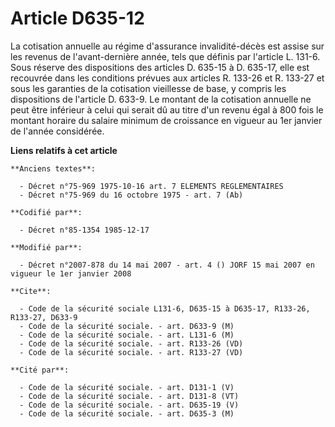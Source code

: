 # Article D635-12

La cotisation annuelle au régime d'assurance invalidité-décès est assise sur les revenus de l'avant-dernière année, tels que
définis par l'article L. 131-6. Sous réserve des dispositions des articles D. 635-15 à D. 635-17, elle est recouvrée dans les
conditions prévues aux articles R. 133-26 et R. 133-27 et sous les garanties de la cotisation vieillesse de base, y compris
les dispositions de l'article D. 633-9. Le montant de la cotisation annuelle ne peut être inférieur à celui qui serait dû au
titre d'un revenu égal à 800 fois le montant horaire du salaire minimum de croissance en vigueur au 1er janvier de l'année
considérée.

**Liens relatifs à cet article**

	**Anciens textes**:

	  - Décret n°75-969 1975-10-16 art. 7 ELEMENTS REGLEMENTAIRES
	  - Décret n°75-969 du 16 octobre 1975 - art. 7 (Ab)

	**Codifié par**:

	  - Décret n°85-1354 1985-12-17

	**Modifié par**:

	  - Décret n°2007-878 du 14 mai 2007 - art. 4 () JORF 15 mai 2007 en vigueur le 1er janvier 2008

	**Cite**:

	  - Code de la sécurité sociale L131-6, D635-15 à D635-17, R133-26, R133-27, D633-9
	  - Code de la sécurité sociale. - art. D633-9 (M)
	  - Code de la sécurité sociale. - art. L131-6 (M)
	  - Code de la sécurité sociale. - art. R133-26 (VD)
	  - Code de la sécurité sociale. - art. R133-27 (VD)

	**Cité par**:

	  - Code de la sécurité sociale. - art. D131-1 (V)
	  - Code de la sécurité sociale. - art. D131-8 (VT)
	  - Code de la sécurité sociale. - art. D635-19 (V)
	  - Code de la sécurité sociale. - art. D635-3 (M)
